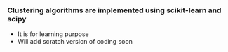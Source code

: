 ### Clustering algorithms are implemented using scikit-learn and scipy
- It is for learning purpose
- Will add scratch version of coding soon
